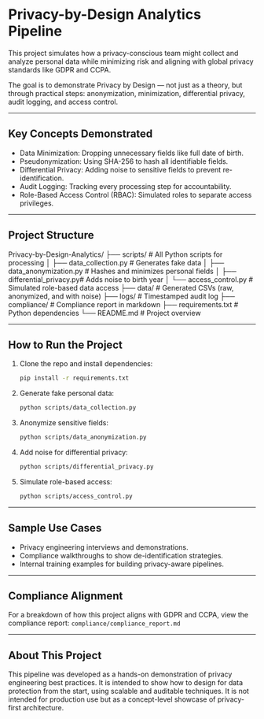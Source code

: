 # Privacy-by-Design Analytics Pipeline

This project simulates how a privacy-conscious team might collect and 
analyze personal data while minimizing risk and aligning with global 
privacy standards like GDPR and CCPA.

The goal is to demonstrate Privacy by Design — not just as a theory, but 
through practical steps: anonymization, minimization, differential 
privacy, audit logging, and access control.

---

## Key Concepts Demonstrated

- Data Minimization: Dropping unnecessary fields like full date of birth.
- Pseudonymization: Using SHA-256 to hash all identifiable fields.
- Differential Privacy: Adding noise to sensitive fields to prevent 
re-identification.
- Audit Logging: Tracking every processing step for accountability.
- Role-Based Access Control (RBAC): Simulated roles to separate access 
privileges.

---

## Project Structure

Privacy-by-Design-Analytics/
├── scripts/                   # All Python scripts for processing
│   ├── data_collection.py     # Generates fake data
│   ├── data_anonymization.py  # Hashes and minimizes personal fields
│   ├── differential_privacy.py# Adds noise to birth year
│   └── access_control.py      # Simulated role-based data access
├── data/                      # Generated CSVs (raw, anonymized, and with noise)
├── logs/                      # Timestamped audit log
├── compliance/                # Compliance report in markdown
├── requirements.txt           # Python dependencies
└── README.md                  # Project overview


---

## How to Run the Project

1. Clone the repo and install dependencies:
    ```bash
    pip install -r requirements.txt
    ```

2. Generate fake personal data:
    ```bash
    python scripts/data_collection.py
    ```

3. Anonymize sensitive fields:
    ```bash
    python scripts/data_anonymization.py
    ```

4. Add noise for differential privacy:
    ```bash
    python scripts/differential_privacy.py
    ```

5. Simulate role-based access:
    ```bash
    python scripts/access_control.py
    ```

---

## Sample Use Cases

- Privacy engineering interviews and demonstrations.
- Compliance walkthroughs to show de-identification strategies.
- Internal training examples for building privacy-aware pipelines.

---

## Compliance Alignment

For a breakdown of how this project aligns with GDPR and CCPA, view the 
compliance report:
`compliance/compliance_report.md`

---

## About This Project

This pipeline was developed as a hands-on demonstration of privacy 
engineering best practices. It is intended to show how to design for data 
protection from the start, using scalable and auditable techniques. It is 
not intended for production use but as a concept-level showcase of 
privacy-first architecture.

